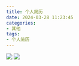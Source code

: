 ```yaml
---
title: 个人简历
date: 2024-03-28 11:23:45
categories: 
- 其他 
tags:
- 个人简历
---
```



![](/pic/笔记/个人简历/1.JPEG)
![](/pic/笔记/个人简历/2.JPEG)